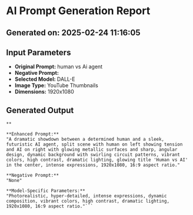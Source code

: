# AI Prompt Generation Report

## Generated on: 2025-02-24 11:16:05

## Input Parameters
- **Original Prompt:** human vs Ai agent
- **Negative Prompt:** 
- **Selected Model:** DALL-E
- **Image Type:** YouTube Thumbnails
- **Dimensions:** 1920x1080

## Generated Output
```
**

**Enhanced Prompt:**  
"A dramatic showdown between a determined human and a sleek, futuristic AI agent, split scene with human on left showing tension and AI on right with glowing metallic surfaces and sharp, angular design, dynamic background with swirling circuit patterns, vibrant colors, high contrast, dramatic lighting, glowing title 'Human vs AI' in the center, intense expressions, 1920x1080, 16:9 aspect ratio."

**Negative Prompt:**  
"None"

**Model-Specific Parameters:**  
"Photorealistic, hyper-detailed, intense expressions, dynamic composition, vibrant colors, high contrast, dramatic lighting, 1920x1080, 16:9 aspect ratio."```
